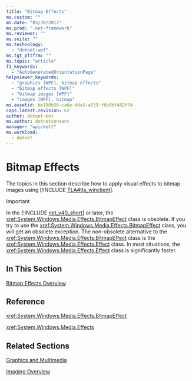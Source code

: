 ```yaml
---
title: "Bitmap Effects"
ms.custom: ""
ms.date: "03/30/2017"
ms.prod: ".net-framework"
ms.reviewer: ""
ms.suite: ""
ms.technology: 
  - "dotnet-wpf"
ms.tgt_pltfrm: ""
ms.topic: "article"
f1_keywords: 
  - "AutoGeneratedOrientationPage"
helpviewer_keywords: 
  - "graphics [WPF], bitmap effects"
  - "bitmap effects [WPF]"
  - "bitmap images [WPF]"
  - "images [WPF], bitmap"
ms.assetid: be180b56-ca6e-4da3-a839-f6b0bf482f7d
caps.latest.revision: 62
author: dotnet-bot
ms.author: dotnetcontent
manager: "wpickett"
ms.workload: 
  - dotnet
---
```

# Bitmap Effects
The topics in this section describe how to apply visual effects to bitmap images using [!INCLUDE [TLA#tla_winclient](../../../../includes/tlasharptla-winclient-md.md)].  
  
> [!IMPORTANT]
>  In the [!INCLUDE [net_v40_short](../../../../includes/net-v40-short-md.md)] or later, the <xref:System.Windows.Media.Effects.BitmapEffect> class is obsolete. If you try to use the <xref:System.Windows.Media.Effects.BitmapEffect> class, you will get an obsolete exception. The non-obsolete alternative to the <xref:System.Windows.Media.Effects.BitmapEffect> class is the <xref:System.Windows.Media.Effects.Effect> class. In most situations, the <xref:System.Windows.Media.Effects.Effect> class is significantly faster.  
  
## In This Section  
 [Bitmap Effects Overview](../../../../docs/framework/wpf/graphics-multimedia/bitmap-effects-overview.md)  
  
## Reference  
 <xref:System.Windows.Media.Effects.BitmapEffect>  
  
 <xref:System.Windows.Media.Effects>  
  
## Related Sections  
 [Graphics and Multimedia](../../../../docs/framework/wpf/graphics-multimedia/index.md)  
  
 [Imaging Overview](../../../../docs/framework/wpf/graphics-multimedia/imaging-overview.md)
